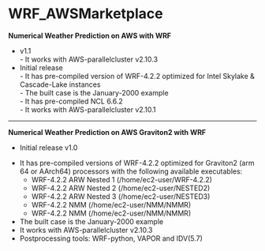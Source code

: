 # WRF_AWSMarketplace

**Numerical Weather Prediction on AWS with WRF**

* v1.1      
        - It works with AWS-parallelcluster v2.10.3  
* Initial release      
        - It has pre-compiled version of WRF-4.2.2 optimized for Intel Skylake & Cascade-Lake instances  
        - The built case is the January-2000 example  
        - It has pre-compiled NCL 6.6.2  
        - It works with AWS-parallelcluster v2.10.1  


___________________________________________________________________________________________________________________________________________
**Numerical Weather Prediction on AWS Graviton2 with WRF**
  
* Initial release v1.0      
+ It has pre-compiled versions of WRF-4.2.2 optimized for Graviton2 (arm 64 or AArch64) processors with the following available executables:  
    - WRF-4.2.2 ARW Nested 1 (/home/ec2-user/WRF-4.2.2)  
    - WRF-4.2.2 ARW Nested 2 (/home/ec2-user/NESTED2)  
    - WRF-4.2.2 ARW Nested 3 (/home/ec2-user/NESTED3)  
    - WRF-4.2.2 NMM (/home/ec2-user/NMM/NMMR)  
    - WRF-4.2.2 NMM (/home/ec2-user/NMM/NMMR)   
+ The built case is the January-2000 example  
+ It works with AWS-parallelcluster v2.10.3  
+ Postprocessing tools: WRF-python, VAPOR and IDV(5.7)  


